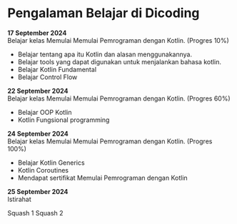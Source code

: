 # Pengalaman Belajar di Dicoding

**17 September 2024**<br>
Belajar kelas Memulai Memulai Pemrograman dengan Kotlin. (Progres 10%)
* Belajar tentang apa itu Kotlin dan alasan menggunakannya.
* Belajar tools yang dapat digunakan untuk menjalankan bahasa kotlin.
* Belajar Kotlin Fundamental
* Belajar Control Flow

**22 September 2024**<br>
Belajar kelas Memulai Memulai Pemrograman dengan Kotlin. (Progres 60%)
* Belajar OOP Kotlin
* Kotlin Fungsional programming

**24 September 2024**<br>
Belajar kelas Memulai Memulai Pemrograman dengan Kotlin. (Progres 100%)
* Belajar Kotlin Generics
* Kotlin Coroutines
* Mendapat sertifikat Memulai Pemrograman dengan Kotlin

**25 September 2024**<br>
Istirahat

Squash 1
Squash 2
